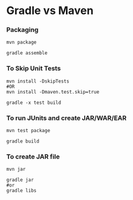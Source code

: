 # Gradle vs Maven
### Packaging
```Shell
mvn package

gradle assemble
```

### To Skip Unit Tests
```Shell
mvn install -DskipTests
#OR
mvn install -Dmaven.test.skip=true

gradle -x test build
```

### To run JUnits and create JAR/WAR/EAR
```Shell
mvn test package

gradle build
```

### To create JAR file
```Shell
mvn jar

gradle jar
#or 
gradle libs
```


